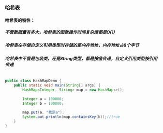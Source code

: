 ### 哈希表

#### 哈希表的特性：

##### 不管数据量有多大，哈希表的函数操作时间复杂度都是O(1)

##### 哈希表在存储自定义引用类型时存储的是内存地址，内存地址占8个字节

##### 哈希表中不管是包装类，还是String类型，都是按值传递，自定义引用类型按引用传递
```java

public class HashMapDemo {
	public static void main(String[] args) {
		HashMap<Integer, String> map = new HashMap<>();
		
		Integer a = 100000;
		Integer b = 100000;
		
		map.put(a, "我是a");
		System.out.println(map.containsKey(b));//true
	}
}

```